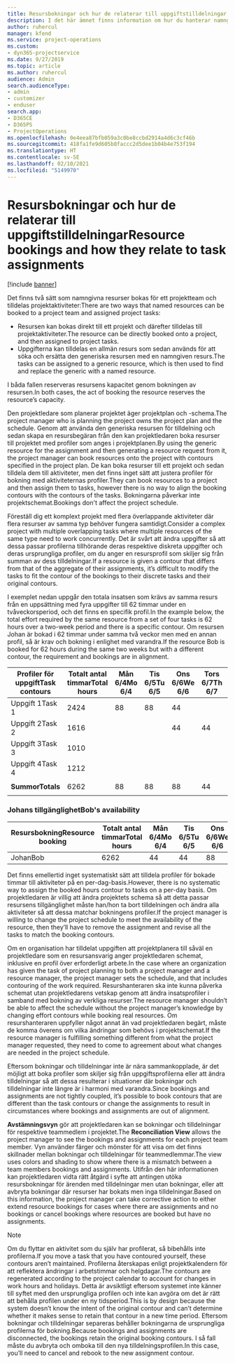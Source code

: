 ```yaml
---
title: Resursbokningar och hur de relaterar till uppgiftstilldelningar
description: I det här ämnet finns information om hur du hanterar namngivna resurser, resursbokningar och aktivitetstilldelningar samt hur de relaterar till varandra.
author: ruhercul
manager: kfend
ms.service: project-operations
ms.custom:
- dyn365-projectservice
ms.date: 9/27/2019
ms.topic: article
ms.author: ruhercul
audience: Admin
search.audienceType:
- admin
- customizer
- enduser
search.app:
- D365CE
- D365PS
- ProjectOperations
ms.openlocfilehash: 0e4eea87bfb059a3c0be8ccbd2914a4d6c3cf46b
ms.sourcegitcommit: 418fa1fe9d605b8faccc2d5dee1b04b4e753f194
ms.translationtype: HT
ms.contentlocale: sv-SE
ms.lasthandoff: 02/10/2021
ms.locfileid: "5149970"
---
```

# <a name="resource-bookings-and-how-they-relate-to-task-assignments"></a><span data-ttu-id="e4125-103">Resursbokningar och hur de relaterar till uppgiftstilldelningar</span><span class="sxs-lookup"><span data-stu-id="e4125-103">Resource bookings and how they relate to task assignments</span></span>

[!include [banner](../includes/psa-now-project-operations.md)]

<span data-ttu-id="e4125-104">Det finns två sätt som namngivna resurser bokas för ett projektteam och tilldelas projektaktiviteter:</span><span class="sxs-lookup"><span data-stu-id="e4125-104">There are two ways that named resources can be booked to a project team and assigned project tasks:</span></span>

- <span data-ttu-id="e4125-105">Resursen kan bokas direkt till ett projekt och därefter tilldelas till projektaktiviteter.</span><span class="sxs-lookup"><span data-stu-id="e4125-105">The resource can be directly booked onto a project, and then assigned to project tasks.</span></span>
- <span data-ttu-id="e4125-106">Uppgifterna kan tilldelas en allmän resurs som sedan används för att söka och ersätta den generiska resursen med en namngiven resurs.</span><span class="sxs-lookup"><span data-stu-id="e4125-106">The tasks can be assigned to a generic resource, which is then used to find and replace the generic with a named resource.</span></span> 

<span data-ttu-id="e4125-107">I båda fallen reserveras resursens kapacitet genom bokningen av resursen.</span><span class="sxs-lookup"><span data-stu-id="e4125-107">In both cases, the act of booking the resource reserves the resource’s capacity.</span></span>

<span data-ttu-id="e4125-108">Den projektledare som planerar projektet äger projektplan och -schema.</span><span class="sxs-lookup"><span data-stu-id="e4125-108">The project manager who is planning the project owns the project plan and the schedule.</span></span> <span data-ttu-id="e4125-109">Genom att använda den generiska resursen för tilldelning och sedan skapa en resursbegäran från den kan projektledaren boka resurser till projektet med profiler som anges i projektplanen.</span><span class="sxs-lookup"><span data-stu-id="e4125-109">By using the generic resource for the assignment and then generating a resource request from it, the project manager can book resources onto the project with contours specified in the project plan.</span></span> <span data-ttu-id="e4125-110">De kan boka resurser till ett projekt och sedan tilldela dem till aktiviteter, men det finns inget sätt att justera profiler för bokning med aktiviteternas profiler.</span><span class="sxs-lookup"><span data-stu-id="e4125-110">They can book resources to a project and then assign them to tasks, however there is no way to align the booking contours with the contours of the tasks.</span></span> <span data-ttu-id="e4125-111">Bokningarna påverkar inte projektschemat.</span><span class="sxs-lookup"><span data-stu-id="e4125-111">Bookings don't affect the project schedule.</span></span>

<span data-ttu-id="e4125-112">Föreställ dig ett komplext projekt med flera överlappande aktiviteter där flera resurser av samma typ behöver fungera samtidigt.</span><span class="sxs-lookup"><span data-stu-id="e4125-112">Consider a complex project with multiple overlapping tasks where multiple resources of the same type need to work concurrently.</span></span> <span data-ttu-id="e4125-113">Det är svårt att ändra uppgifter så att dessa passar profilerna tillhörande deras respektive diskreta uppgifter och deras ursprungliga profiler, om du anger en resursprofil som skiljer sig från summan av dess tilldelningar.</span><span class="sxs-lookup"><span data-stu-id="e4125-113">If a resource is given a contour that differs from that of the aggregate of their assignments, it’s difficult to modify the tasks to fit the contour of the bookings to their discrete tasks and their original contours.</span></span>

<span data-ttu-id="e4125-114">I exemplet nedan uppgår den totala insatsen som krävs av samma resurs från en uppsättning med fyra uppgifter till 62 timmar under en tvåveckorsperiod, och det finns en specifik profil.</span><span class="sxs-lookup"><span data-stu-id="e4125-114">In the example below, the total effort required by the same resource from a set of four tasks is 62 hours over a two-week period and there is a specific contour.</span></span> <span data-ttu-id="e4125-115">Om resursen Johan är bokad i 62 timmar under samma två veckor men med en annan profil, så är krav och bokning i enlighet med varandra.</span><span class="sxs-lookup"><span data-stu-id="e4125-115">If the resource Bob is booked for 62 hours during the same two weeks but with a different contour, the requirement and bookings are in alignment.</span></span>

| <span data-ttu-id="e4125-116">**Profiler för uppgift**</span><span class="sxs-lookup"><span data-stu-id="e4125-116">**Task contours**</span></span>    | <span data-ttu-id="e4125-117">**Totalt antal timmar**</span><span class="sxs-lookup"><span data-stu-id="e4125-117">**Total hours**</span></span> | <span data-ttu-id="e4125-118">Mån 6/4</span><span class="sxs-lookup"><span data-stu-id="e4125-118">Mo 6/4</span></span> | <span data-ttu-id="e4125-119">Tis 6/5</span><span class="sxs-lookup"><span data-stu-id="e4125-119">Tu 6/5</span></span> | <span data-ttu-id="e4125-120">Ons 6/6</span><span class="sxs-lookup"><span data-stu-id="e4125-120">We 6/6</span></span> | <span data-ttu-id="e4125-121">Tors 6/7</span><span class="sxs-lookup"><span data-stu-id="e4125-121">Th 6/7</span></span> | <span data-ttu-id="e4125-122">Fre 6/8</span><span class="sxs-lookup"><span data-stu-id="e4125-122">Fr 6/8</span></span> | <span data-ttu-id="e4125-123">Lör 6/9</span><span class="sxs-lookup"><span data-stu-id="e4125-123">Sa 6/9</span></span> | <span data-ttu-id="e4125-124">Sön 6/10</span><span class="sxs-lookup"><span data-stu-id="e4125-124">Su 6/10</span></span> | <span data-ttu-id="e4125-125">Mån 6/11</span><span class="sxs-lookup"><span data-stu-id="e4125-125">Mo 6/11</span></span> | <span data-ttu-id="e4125-126">Tis 6/12</span><span class="sxs-lookup"><span data-stu-id="e4125-126">Tu 6/12</span></span> | <span data-ttu-id="e4125-127">Ons 6/13</span><span class="sxs-lookup"><span data-stu-id="e4125-127">We 6/13</span></span> | <span data-ttu-id="e4125-128">Tors 6/14</span><span class="sxs-lookup"><span data-stu-id="e4125-128">Th 6/14</span></span> | <span data-ttu-id="e4125-129">Fre 6/15</span><span class="sxs-lookup"><span data-stu-id="e4125-129">Fr 6/15</span></span> |
|----------------------|-----------------|--------|--------|--------|--------|--------|--------|---------|---------|---------|---------|---------|---------|
| <span data-ttu-id="e4125-130">Uppgift 1</span><span class="sxs-lookup"><span data-stu-id="e4125-130">Task 1</span></span>               | <span data-ttu-id="e4125-131">24</span><span class="sxs-lookup"><span data-stu-id="e4125-131">24</span></span>              | <span data-ttu-id="e4125-132">8</span><span class="sxs-lookup"><span data-stu-id="e4125-132">8</span></span>      | <span data-ttu-id="e4125-133">8</span><span class="sxs-lookup"><span data-stu-id="e4125-133">8</span></span>      | <span data-ttu-id="e4125-134">4</span><span class="sxs-lookup"><span data-stu-id="e4125-134">4</span></span>      |        |        |        |         |         |         | <span data-ttu-id="e4125-135">4</span><span class="sxs-lookup"><span data-stu-id="e4125-135">4</span></span>       |         |         |
| <span data-ttu-id="e4125-136">Uppgift 2</span><span class="sxs-lookup"><span data-stu-id="e4125-136">Task 2</span></span>               | <span data-ttu-id="e4125-137">16</span><span class="sxs-lookup"><span data-stu-id="e4125-137">16</span></span>              |        |        | <span data-ttu-id="e4125-138">4</span><span class="sxs-lookup"><span data-stu-id="e4125-138">4</span></span>      | <span data-ttu-id="e4125-139">4</span><span class="sxs-lookup"><span data-stu-id="e4125-139">4</span></span>      |        |        |         | <span data-ttu-id="e4125-140">8</span><span class="sxs-lookup"><span data-stu-id="e4125-140">8</span></span>       |         |         |         |         |
| <span data-ttu-id="e4125-141">Uppgift 3</span><span class="sxs-lookup"><span data-stu-id="e4125-141">Task 3</span></span>               | <span data-ttu-id="e4125-142">10</span><span class="sxs-lookup"><span data-stu-id="e4125-142">10</span></span>              |        |        |        |        | <span data-ttu-id="e4125-143">4</span><span class="sxs-lookup"><span data-stu-id="e4125-143">4</span></span>      |        |         |         | <span data-ttu-id="e4125-144">4</span><span class="sxs-lookup"><span data-stu-id="e4125-144">4</span></span>       |         | <span data-ttu-id="e4125-145">2</span><span class="sxs-lookup"><span data-stu-id="e4125-145">2</span></span>       |         |
| <span data-ttu-id="e4125-146">Uppgift 4</span><span class="sxs-lookup"><span data-stu-id="e4125-146">Task 4</span></span>               | <span data-ttu-id="e4125-147">12</span><span class="sxs-lookup"><span data-stu-id="e4125-147">12</span></span>              |        |        |        |        |        |        |         |         |         | <span data-ttu-id="e4125-148">4</span><span class="sxs-lookup"><span data-stu-id="e4125-148">4</span></span>       |         | <span data-ttu-id="e4125-149">8</span><span class="sxs-lookup"><span data-stu-id="e4125-149">8</span></span>       |
|                      |                 |        |        |        |        |        |        |         |         |         |         |         |         |
| <span data-ttu-id="e4125-150">**Summor**</span><span class="sxs-lookup"><span data-stu-id="e4125-150">**Totals**</span></span>           | <span data-ttu-id="e4125-151">62</span><span class="sxs-lookup"><span data-stu-id="e4125-151">62</span></span>              | <span data-ttu-id="e4125-152">8</span><span class="sxs-lookup"><span data-stu-id="e4125-152">8</span></span>      | <span data-ttu-id="e4125-153">8</span><span class="sxs-lookup"><span data-stu-id="e4125-153">8</span></span>      | <span data-ttu-id="e4125-154">8</span><span class="sxs-lookup"><span data-stu-id="e4125-154">8</span></span>      | <span data-ttu-id="e4125-155">4</span><span class="sxs-lookup"><span data-stu-id="e4125-155">4</span></span>      | <span data-ttu-id="e4125-156">4</span><span class="sxs-lookup"><span data-stu-id="e4125-156">4</span></span>      |        |         | <span data-ttu-id="e4125-157">8</span><span class="sxs-lookup"><span data-stu-id="e4125-157">8</span></span>       | <span data-ttu-id="e4125-158">4</span><span class="sxs-lookup"><span data-stu-id="e4125-158">4</span></span>       | <span data-ttu-id="e4125-159">8</span><span class="sxs-lookup"><span data-stu-id="e4125-159">8</span></span>       | <span data-ttu-id="e4125-160">2</span><span class="sxs-lookup"><span data-stu-id="e4125-160">2</span></span>       | <span data-ttu-id="e4125-161">8</span><span class="sxs-lookup"><span data-stu-id="e4125-161">8</span></span>       |
|                      |                 |        |        |        |        |        |        |         |         |         |         |

### <a name="bobs-availability"></a><span data-ttu-id="e4125-162">Johans tillgänglighet</span><span class="sxs-lookup"><span data-stu-id="e4125-162">Bob's availability</span></span>
| <span data-ttu-id="e4125-163">**Resursbokning**</span><span class="sxs-lookup"><span data-stu-id="e4125-163">**Resource   booking**</span></span> | <span data-ttu-id="e4125-164">**Totalt antal timmar**</span><span class="sxs-lookup"><span data-stu-id="e4125-164">**Total hours**</span></span> | <span data-ttu-id="e4125-165">Mån 6/4</span><span class="sxs-lookup"><span data-stu-id="e4125-165">Mo 6/4</span></span> | <span data-ttu-id="e4125-166">Tis 6/5</span><span class="sxs-lookup"><span data-stu-id="e4125-166">Tu 6/5</span></span> | <span data-ttu-id="e4125-167">Ons 6/6</span><span class="sxs-lookup"><span data-stu-id="e4125-167">We 6/6</span></span> | <span data-ttu-id="e4125-168">Tors 6/7</span><span class="sxs-lookup"><span data-stu-id="e4125-168">Th 6/7</span></span> | <span data-ttu-id="e4125-169">Fre 6/8</span><span class="sxs-lookup"><span data-stu-id="e4125-169">Fr 6/8</span></span> | <span data-ttu-id="e4125-170">Lör 6/9</span><span class="sxs-lookup"><span data-stu-id="e4125-170">Sa 6/9</span></span> | <span data-ttu-id="e4125-171">Sön 6/10</span><span class="sxs-lookup"><span data-stu-id="e4125-171">Su 6/10</span></span> | <span data-ttu-id="e4125-172">Mån 6/11</span><span class="sxs-lookup"><span data-stu-id="e4125-172">Mo 6/11</span></span> | <span data-ttu-id="e4125-173">Tis 6/12</span><span class="sxs-lookup"><span data-stu-id="e4125-173">Tu 6/12</span></span> | <span data-ttu-id="e4125-174">Ons 6/13</span><span class="sxs-lookup"><span data-stu-id="e4125-174">We 6/13</span></span> | <span data-ttu-id="e4125-175">Tors 6/14</span><span class="sxs-lookup"><span data-stu-id="e4125-175">Th 6/14</span></span> | <span data-ttu-id="e4125-176">Fre 6/15</span><span class="sxs-lookup"><span data-stu-id="e4125-176">Fr 6/15</span></span> |
|------------------------|-----------------|--------|--------|--------|--------|--------|--------|---------|---------|---------|---------|---------|---------|
| <span data-ttu-id="e4125-177">Johan</span><span class="sxs-lookup"><span data-stu-id="e4125-177">Bob</span></span>                    | <span data-ttu-id="e4125-178">62</span><span class="sxs-lookup"><span data-stu-id="e4125-178">62</span></span>              | <span data-ttu-id="e4125-179">4</span><span class="sxs-lookup"><span data-stu-id="e4125-179">4</span></span>      | <span data-ttu-id="e4125-180">4</span><span class="sxs-lookup"><span data-stu-id="e4125-180">4</span></span>      | <span data-ttu-id="e4125-181">8</span><span class="sxs-lookup"><span data-stu-id="e4125-181">8</span></span>      | <span data-ttu-id="e4125-182">8</span><span class="sxs-lookup"><span data-stu-id="e4125-182">8</span></span>      | <span data-ttu-id="e4125-183">8</span><span class="sxs-lookup"><span data-stu-id="e4125-183">8</span></span>      |        |         | <span data-ttu-id="e4125-184">4</span><span class="sxs-lookup"><span data-stu-id="e4125-184">4</span></span>       | <span data-ttu-id="e4125-185">4</span><span class="sxs-lookup"><span data-stu-id="e4125-185">4</span></span>       | <span data-ttu-id="e4125-186">8</span><span class="sxs-lookup"><span data-stu-id="e4125-186">8</span></span>       | <span data-ttu-id="e4125-187">8</span><span class="sxs-lookup"><span data-stu-id="e4125-187">8</span></span>       | <span data-ttu-id="e4125-188">6</span><span class="sxs-lookup"><span data-stu-id="e4125-188">6</span></span>       |

<span data-ttu-id="e4125-189">Det finns emellertid inget systematiskt sätt att tilldela profiler för bokade timmar till aktiviteter på en per-dag-basis.</span><span class="sxs-lookup"><span data-stu-id="e4125-189">However, there is no systematic way to assign the booked hours contour to tasks on a per-day basis.</span></span> <span data-ttu-id="e4125-190">Om projektledaren är villig att ändra projektets schema så att detta passar resursens tillgänglighet måste han/hon ta bort tilldelningen och ändra alla aktiviteter så att dessa matchar bokningens profiler.</span><span class="sxs-lookup"><span data-stu-id="e4125-190">If the project manager is willing to change the project schedule to meet the availability of the resource, then they’ll have to remove the assignment and revise all the tasks to match the booking contours.</span></span>

<span data-ttu-id="e4125-191">Om en organisation har tilldelat uppgiften att projektplanera till såväl en projektledare som en resursansvarig anger projektledaren schemat, inklusive en profil över erforderligt arbete.</span><span class="sxs-lookup"><span data-stu-id="e4125-191">In the case where an organization has given the task of project planning to both a project manager and a resource manager, the project manager sets the schedule, and that includes contouring of the work required.</span></span> <span data-ttu-id="e4125-192">Resurshanteraren ska inte kunna påverka schemat utan projektledarens vetskap genom att ändra insatsprofiler i samband med bokning av verkliga resurser.</span><span class="sxs-lookup"><span data-stu-id="e4125-192">The resource manager shouldn’t be able to affect the schedule without the project manager’s knowledge by changing effort contours while booking real resources.</span></span> <span data-ttu-id="e4125-193">Om resurshanteraren uppfyller något annat än vad projektledaren begärt, måste de komma överens om vilka ändringar som behövs i projektschemat.</span><span class="sxs-lookup"><span data-stu-id="e4125-193">If the resource manager is fulfilling something different from what the project manager requested, they need to come to agreement about what changes are needed in the project schedule.</span></span>

<span data-ttu-id="e4125-194">Eftersom bokningar och tilldelningar inte är nära sammankopplade, är det möjligt att boka profiler som skiljer sig från uppgiftsprofilerna eller att ändra tilldelningar så att dessa resulterar i situationer där bokningar och tilldelningar inte längre är i harmoni med varandra.</span><span class="sxs-lookup"><span data-stu-id="e4125-194">Since bookings and assignments are not tightly coupled, it’s possible to book contours that are different than the task contours or change the assignments to result in circumstances where bookings and assignments are out of alignment.</span></span>

<span data-ttu-id="e4125-195">**Avstämningsvyn** gör att projektledaren kan se bokningar och tilldelningar för respektive teammedlem i projektet.</span><span class="sxs-lookup"><span data-stu-id="e4125-195">The **Reconciliation View** allows the project manager to see the bookings and assignments for each project team member.</span></span> <span data-ttu-id="e4125-196">Vyn använder färger och mönster för att visa om det finns skillnader mellan bokningar och tilldelningar för teammedlemmar.</span><span class="sxs-lookup"><span data-stu-id="e4125-196">The view uses colors and shading to show where there is a mismatch between a team members bookings and assignments.</span></span> <span data-ttu-id="e4125-197">Utifrån den här informationen kan projektledaren vidta rätt åtgärd i syfte att antingen utöka resursbokningar för ärenden med tilldelningar men utan bokningar, eller att avbryta bokningar där resurser har bokats men inga tilldelningar.</span><span class="sxs-lookup"><span data-stu-id="e4125-197">Based on this information, the project manager can take corrective action to either extend resource bookings for cases where there are assignments and no bookings or cancel bookings where resources are booked but have no assignments.</span></span>

> [!NOTE]
> <span data-ttu-id="e4125-198">Om du flyttar en aktivitet som du själv har profilerat, så bibehålls inte profilerna.</span><span class="sxs-lookup"><span data-stu-id="e4125-198">If you move a task that you have contoured yourself, these contours aren’t maintained.</span></span> <span data-ttu-id="e4125-199">Profilerna återskapas enligt projektkalendern för att reflektera ändringar i arbetstimmar och helgdagar.</span><span class="sxs-lookup"><span data-stu-id="e4125-199">The contours are regenerated according to the project calendar to account for changes in work hours and holidays.</span></span> <span data-ttu-id="e4125-200">Detta är avsiktligt eftersom systemet inte känner till syftet med den ursprungliga profilen och inte kan avgöra om det är rätt att behålla profilen under en ny tidsperiod.</span><span class="sxs-lookup"><span data-stu-id="e4125-200">This is by design because the system doesn’t know the intent of the original contour and can’t determine whether it makes sense to retain that contour in a new time period.</span></span> <span data-ttu-id="e4125-201">Eftersom bokningar och tilldelningar separeras behåller bokningarna de ursprungliga profilerna för bokning.</span><span class="sxs-lookup"><span data-stu-id="e4125-201">Because bookings and assignments are disconnected, the bookings retain the original booking contours.</span></span> <span data-ttu-id="e4125-202">I så fall måste du avbryta och omboka till den nya tilldelningsprofilen.</span><span class="sxs-lookup"><span data-stu-id="e4125-202">In this case, you’ll need to cancel and rebook to the new assignment contour.</span></span>

